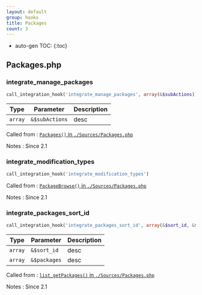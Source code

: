 ```yaml
---
layout: default
group: hooks
title: Packages
count: 3
---
```

* auto-gen TOC:
{:toc}

## Packages.php
### integrate_manage_packages

```php
call_integration_hook('integrate_manage_packages', array(&$subActions))
```

Type|Parameter|Description
---|---|---
`array`|`&$subActions`|desc

Called from
: [`Packages()` in `./Sources/Packages.php`](../docs/packages.html#packages)

Notes
: Since 2.1

### integrate_modification_types

```php
call_integration_hook('integrate_modification_types')
```


Called from
: [`PackageBrowse()` in `./Sources/Packages.php`](../docs/packages.html#packagebrowse)

Notes
: Since 2.1

### integrate_packages_sort_id

```php
call_integration_hook('integrate_packages_sort_id', array(&$sort_id, &$packages))
```

Type|Parameter|Description
---|---|---
`array`|`&$sort_id`|desc
`array`|`&$packages`|desc

Called from
: [`list_getPackages()` in `./Sources/Packages.php`](../docs/packages.html#list_getpackages)

Notes
: Since 2.1

